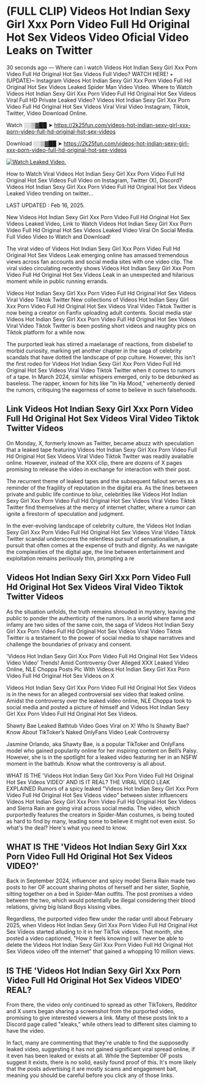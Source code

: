 # (FULL CLIP) Videos Hot Indian Sexy Girl Xxx Porn Video Full Hd Original Hot Sex Videos Video Oficial Video Leaks on Twitter

30 seconds ago — Where can i watch Videos Hot Indian Sexy Girl Xxx Porn Video Full Hd Original Hot Sex Videos Full Video? WATCH HERE! +(UPDATE)~ Instagram Videos Hot Indian Sexy Girl Xxx Porn Video Full Hd Original Hot Sex Videos Leaked Spider Man Video Video. Where to Watch Videos Hot Indian Sexy Girl Xxx Porn Video Full Hd Original Hot Sex Videos Viral Full HD Private Leaked Video? Videos Hot Indian Sexy Girl Xxx Porn Video Full Hd Original Hot Sex Videos Viral Viral Video Instagram, Tiktok, Twitter, Video Download Online.

Watch ░░▒▓██ ➤ https://2k25fun.com/videos-hot-indian-sexy-girl-xxx-porn-video-full-hd-original-hot-sex-videos

Download ░░▒▓██ ➤ https://2k25fun.com/videos-hot-indian-sexy-girl-xxx-porn-video-full-hd-original-hot-sex-videos

[![Watch Leaked Video.](https://miro.medium.com/v2/resize:fit:828/format:webp/1*cilzJN44JGOrTw9NJCrNHA.gif "Watch Leaked Video")](https://2k25fun.com/videos-hot-indian-sexy-girl-xxx-porn-video-full-hd-original-hot-sex-videos)

How to Watch Viral Videos Hot Indian Sexy Girl Xxx Porn Video Full Hd Original Hot Sex Videos Full Video on Instagram, Twitter (X), Discord? Videos Hot Indian Sexy Girl Xxx Porn Video Full Hd Original Hot Sex Videos Leaked Video trending on twitter...

LAST UPDATED : Feb 16, 2025.

New Videos Hot Indian Sexy Girl Xxx Porn Video Full Hd Original Hot Sex Videos Leaked Video, Link to Watch Videos Hot Indian Sexy Girl Xxx Porn Video Full Hd Original Hot Sex Videos Leaked Video Viral On Social Media. Full Video Video to Watch and Download!

The viral video of Videos Hot Indian Sexy Girl Xxx Porn Video Full Hd Original Hot Sex Videos Leak emerging online has amassed tremendous views across fan accounts and social media sites with one video clip. The viral video circulating recently shows Videos Hot Indian Sexy Girl Xxx Porn Video Full Hd Original Hot Sex Videos Leak in an unexpected and hilarious moment while in public running errands.

Videos Hot Indian Sexy Girl Xxx Porn Video Full Hd Original Hot Sex Videos Viral Video Tiktok Twitter New collections of Videos Hot Indian Sexy Girl Xxx Porn Video Full Hd Original Hot Sex Videos Viral Video Tiktok Twitter is now being a creator on Fanfix uploading adult contents. Social media star Videos Hot Indian Sexy Girl Xxx Porn Video Full Hd Original Hot Sex Videos Viral Video Tiktok Twitter is been posting short videos and naughty pics on Tiktok platform for a while now.

The purported leak has stirred a maelanage of reactions, from disbelief to morbid curiosity, marking yet another chapter in the saga of celebrity scandals that have dotted the landscape of pop culture. However, this isn't the first rodeo for Videos Hot Indian Sexy Girl Xxx Porn Video Full Hd Original Hot Sex Videos Viral Video Tiktok Twitter when it comes to rumors of a tape. In March 2024, similar whispers emerged, only to be debunked as baseless. The rapper, known for hits like "In Ha Mood," vehemently denied the rumors, critiquing the eagerness of some to believe in such falsehoods.

## Link Videos Hot Indian Sexy Girl Xxx Porn Video Full Hd Original Hot Sex Videos Viral Video Tiktok Twitter Videos

On Monday, X, formerly known as Twitter, became abuzz with speculation that a leaked tape featuring Videos Hot Indian Sexy Girl Xxx Porn Video Full Hd Original Hot Sex Videos Viral Video Tiktok Twitter was readily available online. However, instead of the XXX clip, there are dozens of X pages promising to release the video in exchange for interaction with their post.

The recurrent theme of leaked tapes and the subsequent fallout serves as a reminder of the fragility of reputation in the digital era. As the lines between private and public life continue to blur, celebrities like Videos Hot Indian Sexy Girl Xxx Porn Video Full Hd Original Hot Sex Videos Viral Video Tiktok Twitter find themselves at the mercy of internet chatter, where a rumor can ignite a firestorm of speculation and judgment.

In the ever-evolving landscape of celebrity culture, the Videos Hot Indian Sexy Girl Xxx Porn Video Full Hd Original Hot Sex Videos Viral Video Tiktok Twitter scandal underscores the relentless pursuit of sensationalism, a pursuit that often comes at the expense of truth and dignity. As we navigate the complexities of the digital age, the line between entertainment and exploitation remains perilously thin, prompting a re

##  Videos Hot Indian Sexy Girl Xxx Porn Video Full Hd Original Hot Sex Videos Viral Video Tiktok Twitter Videos

As the situation unfolds, the truth remains shrouded in mystery, leaving the public to ponder the authenticity of the rumors. In a world where fame and infamy are two sides of the same coin, the saga of Videos Hot Indian Sexy Girl Xxx Porn Video Full Hd Original Hot Sex Videos Viral Video Tiktok Twitter is a testament to the power of social media to shape narratives and challenge the boundaries of privacy and consent.

'Videos Hot Indian Sexy Girl Xxx Porn Video Full Hd Original Hot Sex Videos Video Video' Trends! Amid Controversy Over Alleged XXX Leaked Video Online, NLE Choppa Posts Pic With Videos Hot Indian Sexy Girl Xxx Porn Video Full Hd Original Hot Sex Videos on X

Videos Hot Indian Sexy Girl Xxx Porn Video Full Hd Original Hot Sex Videos is in the news for an alleged controversial sex video that leaked online. Amidst the controversy over the leaked video online, NLE Choppa took to social media and posted a picture of himself and Videos Hot Indian Sexy Girl Xxx Porn Video Full Hd Original Hot Sex Videos.

Shawty Bae Leaked Bathtub Video Goes Viral on X! Who Is Shawty Bae? Know About TikToker’s Naked OnlyFans Video Leak Controversy

Jasmine Orlando, aka Shawty Bae, is a popular TikToker and OnlyFans model who gained popularity online for her inspiring content on Bell’s Palsy. However, she is in the spotlight for a leaked video featuring her in an NSFW moment in the bathtub. Know what the controversy is all about.

WHAT IS THE 'Videos Hot Indian Sexy Girl Xxx Porn Video Full Hd Original Hot Sex Videos VIDEO' AND IS IT REAL? THE VIRAL VIDEO LEAK EXPLAINED Rumors of a spicy leaked "Videos Hot Indian Sexy Girl Xxx Porn Video Full Hd Original Hot Sex Videos video" between sister influencers Videos Hot Indian Sexy Girl Xxx Porn Video Full Hd Original Hot Sex Videos and Sierra Rain are going viral across social media. The video, which purportedly features the creators in Spider-Man costumes, is being touted as hard to find by many, leading some to believe it might not even exist. So what's the deal? Here's what you need to know.

## WHAT IS THE 'Videos Hot Indian Sexy Girl Xxx Porn Video Full Hd Original Hot Sex Videos VIDEO?'

Back in September 2024, influencer and spicy model Sierra Rain made two posts to her OF account sharing photos of herself and her sister, Sophie, sitting together on a bed in Spider-Man outfits. The post promises a video between the two, which would potentially be illegal considering their blood relations, giving big Island Boys kissing vibes.

Regardless, the purported video flew under the radar until about February 2025, when Videos Hot Indian Sexy Girl Xxx Porn Video Full Hd Original Hot Sex Videos started alluding to it in her TikTok videos. That month, she posted a video captioned, "How it feels knowing I will never be able to delete the Videos Hot Indian Sexy Girl Xxx Porn Video Full Hd Original Hot Sex Videos video off the internet" that gained a whopping 10 million views.

## IS THE 'Videos Hot Indian Sexy Girl Xxx Porn Video Full Hd Original Hot Sex Videos VIDEO' REAL?

From there, the video only continued to spread as other TikTokers, Redditor and X users began sharing a screenshot from the purported video, promising to give interested viewers a link. Many of these posts link to a Discord page called "xleaks," while others lead to different sites claiming to have the video.

In fact, many are commenting that they're unable to find the supposedly leaked video, suggesting it has not gained significant viral spread online, if it even has been leaked or exists at all. While the September OF posts suggest it exists, there is no solid, easily found proof of this. It's more likely that the posts advertising it are mostly scams and engagement bait, meaning you should be careful before you click any of those links.